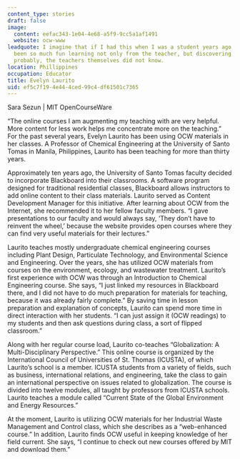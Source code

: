 ```yaml
---
content_type: stories
draft: false
image:
  content: eefac343-1e04-4e68-a5f9-9cc5a1af1491
  website: ocw-www
leadquote: I imagine that if I had this when I was a student years ago, it would have
  been so much fun learning not only from the teacher, but discovering more which,
  probably, the teachers themselves did not know.
location: Phillippines
occupation: Educator
title: Evelyn Laurito
uid: ef5c7f19-4e44-4ced-99c4-df61501c7365
---
```

Sara Sezun | MIT OpenCourseWare

“The online courses I am augmenting my teaching with are very helpful. More content for less work helps me concentrate more on the teaching.” For the past several years, Evelyn Laurito has been using OCW materials in her classes. A Professor of Chemical Engineering at the University of Santo Tomas in Manila, Philippines, Laurito has been teaching for more than thirty years.

Approximately ten years ago, the University of Santo Tomas faculty decided to incorporate Blackboard into their classrooms. A software program designed for traditional residential classes, Blackboard allows instructors to add online content to their class materials. Laurito served as Content Development Manager for this initiative. After learning about OCW from the Internet, she recommended it to her fellow faculty members. “I gave presentations to our faculty and would always say, ‘They don’t have to reinvent the wheel,’ because the website provides open courses where they can find very useful materials for their lectures.”

Laurito teaches mostly undergraduate chemical engineering courses including Plant Design, Particulate Technology, and Environmental Science and Engineering. Over the years, she has utilized OCW materials from courses on the environment, ecology, and wastewater treatment. Laurito’s first experience with OCW was through an Introduction to Chemical Engineering course. She says, “I just linked my resources in Blackboard there, and I did not have to do much preparation for materials for teaching, because it was already fairly complete.” By saving time in lesson preparation and explanation of concepts, Laurito can spend more time in direct interaction with her students. “I can just assign it (OCW readings) to my students and then ask questions during class, a sort of flipped classroom.”

Along with her regular course load, Laurito co-teaches “Globalization: A Multi-Disciplinary Perspective.” This online course is organized by the International Council of Universities of St. Thomas (ICUSTA), of which Laurito’s school is a member. ICUSTA students from a variety of fields, such as business, international relations, and engineering, take the class to gain an international perspective on issues related to globalization. The course is divided into twelve modules, all taught by professors from ICUSTA schools. Laurito teaches a module called “Current State of the Global Environment and Energy Resources.”

At the moment, Laurito is utilizing OCW materials for her Industrial Waste Management and Control class, which she describes as a “web-enhanced course.” In addition, Laurito finds OCW useful in keeping knowledge of her field current. She says, “I continue to check out new courses offered by MIT and download them.”